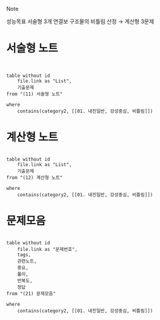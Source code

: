 > [!NOTE]
> 성능목표 서술형 3개
> 연결보
> 구조물의 비틀림 산정 → 계산형 3문제
> 

# 서술형 노트
```dataview


table without id
	file.link as "List",
	기출문제
from "(11) 서술형 노트"

where
	contains(category2, [[01. 내진일반, 강성중심, 비틀림]])

```
# 계산형 노트
```dataview

table without id
	file.link as "List",
	기출문제
from "(12) 계산형 노트"

where
	contains(category2, [[01. 내진일반, 강성중심, 비틀림]])

```
# 문제모음
```dataview

table without id
	file.link as "문제번호",
	tags,
	관련노트,
	중요,
	풀이,
	반복도,
	정답
from "(21) 문제모음"

where
	contains(category2, [[01. 내진일반, 강성중심, 비틀림]])

```